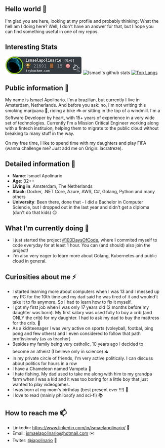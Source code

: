 ## Hello world 👋

I'm glad you are here, looking at my profile and probably thinking: What the hell am I doing here?
Well, I don't have an answer for that, but I hope you can find something useful in one of my repos.

## Interesting Stats

![TryHackMe](https://github.com/IAPOLINARIO/IAPOLINARIO/blob/main/ismaelapolinario.png?raw=true)
![Ismael's github stats](https://github-readme-stats.vercel.app/api?username=iapolinario&show_icons=true&theme=radical)
[![Top Langs](https://github-readme-stats.vercel.app/api/top-langs/?username=iapolinario&layout=compact)](https://github.com/iapolinario/github-readme-stats)

## Public information 💬

My name is Ismael Apolinario. I'm a brazilian, but currently I live in Amsterdam, Netherlands. And before you ask: no, I'm not writing this smoking marijuana 🚬, riding a bike 🚲 or sitting in the top of a windmill.
I'm a Software Developer by heart, with 15+ years of experience in a very wide set of technologies. Currently I'm a Mission Critical Engineer working along with a fintech instituion, helping them to migrate to the public cloud without breaking to many stuff in the way.

On my free time, I like to spend time with my daughters and play FIFA (wanna challenge me? Just add me on Origin: lacratreze).

## Detailed information 📘

- **Name**: Ismael Apolinario
- **Age**: 32++
- **Living in**: Amsterdam, The Netherlands
- **Stack**: Docker, .NET Core, Azure, AWS, C#, Golang, Python and many others
- **University**: Been there, done that - I did a Bachelor in Computer Sciencie, but I dropped out in the last year and didn't get a diploma (don't do that kids) 😔

## What I’m currently doing 🌱

- I just started the project [#100DaysOfCode](https://github.com/IAPOLINARIO/100-days-of-code), where I commited myself to code everyday for at least 1 hour. You can (and should) also join the project!
- I'm also very eager to learn more about Golang, Kubernetes and public cloud in general.

## Curiosities about me ⚡

- I started learning more about computers when I was 13 and I messed up my PC for the 10th time and my dad said he was tired of it and woulnd't take it to fix anymore. So I had to learn how to fix it myself.
- I got my first job when I was only 17 years old (2 months before my daughter was born). My first salary was used fully to buy a crib (and ONLY the crib) for my daughter. I had to ask my dad to buy the mattress for the crib. 👶
- As a kid/teenager I was very active on sports (voleyball, footbal, ping pong and few others) and I even considered to follow that path profissionaly (as as teacher)
- Besides my family being very catholic, 10 years ago I decided to become an atheist (I believe only in science) ⛪
- In my private circle of friends, I'm very active politicaly. I can discuss about politics for hours in a row
- I have a Chameleon named Vampeta 🦎
- I hate fishing. My dad used to take me along with him to my grandpa farm when I was a kid and it was too boring for a little boy that just wanted to play videogames.
- I was born at my mom's birthday (best present ever !!!) 🎂
- I love to read (mainly philosofy and sci-fi) 📚

## How to reach me 📫

- Linkedin: https://www.linkedin.com/in/ismaelapolinario/ 📄
- Email: ismaelapolinario@hotmail.com ✉️
- Twiter: [@iapolinario](https://twitter.com/iapolinario) 🐳
